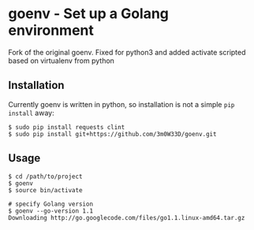 # goenv - Set up a Golang environment

Fork of the original goenv. Fixed for python3 and added activate scripted based on virtualenv from python
<!-- I got tired of manually setting my GOPATH when I went from one project to another,
so I wrote a small utility to set up my environment for me. It is similar in spirit to Python's
`virtualenv`, though it does less, and does it a little differently.

The main difference is that instead of an 'activate' script that sets up your environment,
this opens up a new subshell for you to work in. It will also download
and install the version of Go that you want it to. -->

## Installation

Currently goenv is written in python, so installation is not a simple `pip
install` away:

    $ sudo pip install requests clint 
    $ sudo pip install git+https://github.com/3m0W33D/goenv.git

## Usage

    $ cd /path/to/project
    $ goenv
    $ source bin/activate

    # specify Golang version
    $ goenv --go-version 1.1
    Downloading http://go.googlecode.com/files/go1.1.linux-amd64.tar.gz